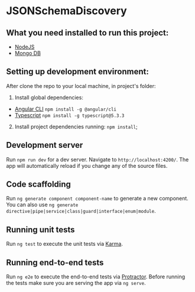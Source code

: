 # JSONSchemaDiscovery

## What you need installed to run this project:
* [NodeJS](http://nodejs.org)
* [Mongo DB](https://www.mongodb.org)

## Setting up development environment:
After clone the repo to your local machine, in project's folder:
1. Install global dependencies:
* [Angular CLI](https://cli.angular.io/) `npm install -g @angular/cli`
* [Typescript](https://www.typescriptlang.org/) `npm install -g typescript@5.3.3`

2. Install project dependencies running: `npm install`;

## Development server

Run `npm run dev` for a dev server. Navigate to `http://localhost:4200/`. The app will automatically reload if you change any of the source files.

## Code scaffolding

Run `ng generate component component-name` to generate a new component. You can also use `ng generate directive|pipe|service|class|guard|interface|enum|module`.

## Running unit tests

Run `ng test` to execute the unit tests via [Karma](https://karma-runner.github.io).

## Running end-to-end tests

Run `ng e2e` to execute the end-to-end tests via [Protractor](http://www.protractortest.org/).
Before running the tests make sure you are serving the app via `ng serve`.
